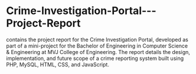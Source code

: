 # Crime-Investigation-Portal---Project-Report
contains the project report for the Crime Investigation Portal, developed as part of a mini-project for the Bachelor of Engineering in Computer Science &amp; Engineering at MVJ College of Engineering. The report details the design, implementation, and future scope of a crime reporting system built using PHP, MySQL, HTML, CSS, and JavaScript.
